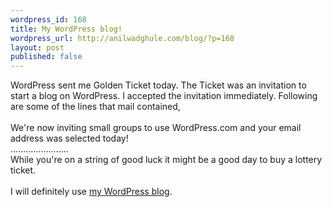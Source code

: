 ```yaml
---
wordpress_id: 168
title: My WordPress blog!
wordpress_url: http://anilwadghule.com/blog/?p=168
layout: post
published: false
---
```

WordPress sent me Golden Ticket today. The Ticket was an invitation to start a blog on WordPress. I accepted the invitation immediately. Following are some of the lines that mail contained,<br /><br />We're now inviting small groups to use WordPress.com and your email address was selected today!<br />.......................<br />While you're on a string of good luck it might be a good day to buy a lottery ticket.<br /><br />I will definitely use <a href="http://anildigital.wordpress.com/">my WordPress blog</a>.
